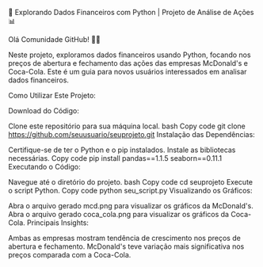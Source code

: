 🚀 Explorando Dados Financeiros com Python | Projeto de Análise de Ações 📊

Olá Comunidade GitHub! 👋🌐

Neste projeto, exploramos dados financeiros usando Python, focando nos preços de abertura e fechamento das ações das empresas McDonald's e Coca-Cola. Este é um guia para novos usuários interessados em analisar dados financeiros.

Como Utilizar Este Projeto:

Download do Código:

Clone este repositório para sua máquina local.
bash
Copy code
git clone https://github.com/seuusuario/seuprojeto.git
Instalação das Dependências:

Certifique-se de ter o Python e o pip instalados.
Instale as bibliotecas necessárias.
Copy code
pip install pandas==1.1.5 seaborn==0.11.1
Executando o Código:

Navegue até o diretório do projeto.
bash
Copy code
cd seuprojeto
Execute o script Python.
Copy code
python seu_script.py
Visualizando os Gráficos:

Abra o arquivo gerado mcd.png para visualizar os gráficos da McDonald's.
Abra o arquivo gerado coca_cola.png para visualizar os gráficos da Coca-Cola.
Principais Insights:

Ambas as empresas mostram tendência de crescimento nos preços de abertura e fechamento.
McDonald's teve variação mais significativa nos preços comparada com a Coca-Cola.
